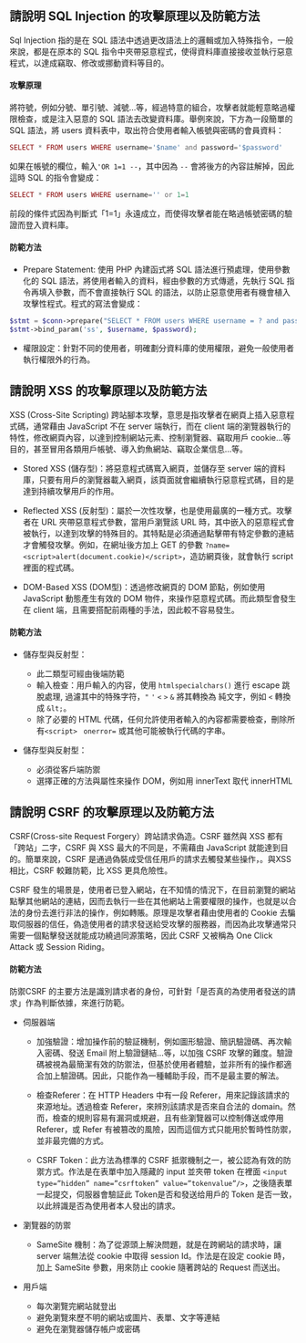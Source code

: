 ## 請說明 SQL Injection 的攻擊原理以及防範方法
Sql Injection 指的是在 SQL 語法中透過更改語法上的邏輯或加入特殊指令，一般來說，都是在原本的 SQL 指令中夾帶惡意程式，使得資料庫直接接收並執行惡意程式，以達成竊取、修改或挪動資料等目的。

#### 攻擊原理
將符號，例如分號、單引號、減號…等，經過特意的組合，攻擊者就能輕意略過權限檢查，或是注入惡意的 SQL 語法去改變資料庫。舉例來說，下方為一段簡單的 SQL 語法，將 users 資料表中，取出符合使用者輸入帳號與密碼的會員資料：
```php
SELECT * FROM users WHERE username='$name' and password='$password'
```
如果在帳號的欄位，輸入`'OR 1=1 --`，其中因為 `--` 會將後方的內容註解掉，因此這時 SQL 的指令會變成：
```php
SELECT * FROM users WHERE username='' or 1=1 
```
前段的條件式因為判斷式「1=1」永遠成立，而使得攻擊者能在略過帳號密碼的驗證而登入資料庫。

#### 防範方法
- Prepare Statement: 使用 PHP 內建函式將 SQL 語法進行預處理，使用參數化的 SQL 語法，將使用者輸入的資料，經由參數的方式傳遞，先執行 SQL 指令再填入參數，而不會直接執行 SQL 的語法，以防止惡意使用者有機會植入攻擊性程式。程式的寫法會變成：
```php
$stmt = $conn->prepare("SELECT * FROM users WHERE username = ? and password = ?");
$stmt->bind_param('ss', $username, $password);
```
  
  
- 權限設定：針對不同的使用者，明確劃分資料庫的使用權限，避免一般使用者執行權限外的行為。  


## 請說明 XSS 的攻擊原理以及防範方法
XSS (Cross-Site Scripting) 跨站腳本攻擊，意思是指攻擊者在網頁上插入惡意程式碼，通常藉由 JavaScript 不在 server 端執行，而在 client 端的瀏覽器執行的特性，修改網頁內容，以達到控制網站元素、控制瀏覽器、竊取用戶 cookie…等目的，甚至冒用各類用戶帳號、導入鈞魚網站、竊取企業信息…等。

- Stored XSS (儲存型)：將惡意程式碼窵入網頁，並儲存至 server 端的資料庫，只要有用戶的瀏覽器載入網頁，該頁面就會繼續執行惡意程式碼，目的是達到持續攻擊用戶的作用。

- Reflected XSS (反射型)：屬於一次性攻擊，也是使用最廣的一種方式。攻擊者在 URL 夾帶惡意程式參數，當用戶瀏覽該 URL 時，其中嵌入的惡意程式會被執行，以達到攻擊的特殊目的。其特點是必須通過點擊帶有特定參數的連結才會觸發攻擊。例如，在網址後方加上 GET 的參數 `?name=<script>alert(document.cookie)</script>`，造訪網頁後，就會執行 script 裡面的程式碼。


- DOM-Based XSS (DOM型)：透過修改網頁的 DOM 節點，例如使用JavaScript 動態產生有效的 DOM 物件，來操作惡意程式碼。而此類型會發生在 client 端，且需要搭配前兩種的手法，因此較不容易發生。

#### 防範方法
- 儲存型與反射型：
    - 此二類型可經由後端防範
    - 輸入檢查：用戶輸入的内容，使用 `htmlspecialchars()` 進行 escape 跳脫處理, 過濾其中的特殊字符，`"`  `'` `<`  `>`  `&` 將其轉換為 純文字，例如 `<` 轉換成 `&lt;`。
    - 除了必要的 HTML 代碼，任何允許使用者輸入的內容都需要檢查，刪除所有`<script>` ` onerror=` 或其他可能被執行代碼的字串。

- 儲存型與反射型：
    - 必須從客戶端防禦
    - 選擇正確的方法與屬性來操作 DOM，例如用 innerText 取代 innerHTML

## 請說明 CSRF 的攻擊原理以及防範方法

CSRF(Cross-site Request Forgery）跨站請求偽造。CSRF 雖然與 XSS 都有「跨站」二字，CSRF 與 XSS 最大的不同是，不需藉由 JavaScript 就能達到目的。簡單來說，CSRF 是通過偽裝成受信任用戶的請求去觸發某些操作，。與XSS 相比，CSRF 較難防範，比 XSS 更具危險性。

CSRF 發生的場景是，使用者已登入網站，在不知情的情況下，在目前瀏覽的網站點擊其他網站的連結，因而去執行一些在其他網站上需要權限的操作，也就是以合法的身份去進行非法的操作，例如轉賬。原理是攻擊者藉由使用者的 Cookie 去騙取伺服器的信任，偽造使用者的請求發送給受攻擊的服務器，而因為此攻擊通常只需要一個點擊發送就能成功繞過同源策略，因此 CSRF 又被稱為 One Click Attack 或 Session Riding。

#### 防範方法
防禦CSRF 的主要方法是識別請求者的身份，可針對「是否真的為使用者發送的請求」作為判斷依據，來進行防範。

- 伺服器端
    - 加強驗證：增加操作前的驗証機制，例如圖形驗證、簡訊驗證碼、再次輸入密碼、發送 Email 附上驗證鏈結...等，以加強 CSRF 攻擊的難度。驗證碼被視為最簡潔有效的防禦法，但基於使用者體驗，並非所有的操作都適合加上驗證碼。因此，只能作為一種輔助手段，而不是最主要的解法。  


    - 檢查Referer：在 HTTP Headers 中有一段 Referer，用來記錄該請求的來源地址。透過檢查 Referer，來辨別該請求是否來自合法的 domain。然而，檢查的規則容易有漏洞或規避，且有些瀏覽器可以控制傳送或停用 Referer，或 Refer 有被篡改的風險，因而這個方式只能用於暫時性防禦，並非最完備的方式。  


    - CSRF Token：此方法為標準的 CSRF 抵禦機制之一，被公認為有效的防禦方式。作法是在表單中加入隱藏的 input 並夾帶 token 在裡面 `<input type=”hidden” name=”csrftoken” value=”tokenvalue”/>`，之後隨表單一起提交，伺服器會驗証此 Token是否和發送给用戶的 Token 是否一致，以此辨識是否為使用者本人發出的請求。  

- 瀏覽器的防禦
    - SameSite 機制：為了從源頭上解決問題，就是在跨網站的請求時，讓 server 端無法從 cookie 中取得 session Id。作法是在設定 cookie 時，加上 SameSite 參數，用來防止 cookie 隨著跨站的 Request 而送出。

- 用戶端
    - 每次瀏覽完網站就登出
    - 避免瀏覽來歷不明的網站或圖片、表單、文字等連結
    - 避免在瀏覽器儲存帳户或密碼

